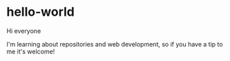 # hello-world

Hi everyone

I'm learning about repositories and web development, so if you have a tip to me it's welcome!
